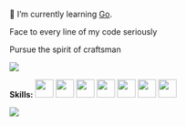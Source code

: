 <!--
**wnz27/wnz27** is a ✨ _special_ ✨ repository because its `README.md` (this file) appears on your GitHub profile.

Here are some ideas to get you started:

- 🔭 I’m currently working on ...
- 🌱 I’m currently learning ...
- 👯 I’m looking to collaborate on ...
- 🤔 I’m looking for help with ...
- 💬 Ask me about ...
- 📫 How to reach me: ...
- 😄 Pronouns: ...
- ⚡ Fun fact: ...
- 👋
- theme
  - buefy 
  - vue-dark 
  - material-palenight
  - graywhite
  - vue


- [个人随笔](https://github.com/wnz27/self-article)
- [学习记录,年久失修](https://github.com/wnz27/Coding-Daily)
- [和团伙的组织](https://github.com/geeknical)

-->

🤔 I’m currently learning [Go](https://go-proverbs.github.io).

Face to every line of my code seriously

Pursue the spirit of craftsman

<img align="middle" src="https://github-readme-stats.vercel.app/api?username=wnz27&theme=graywhite&show_icons=true&hide_title=true&card_width=250&layout=compact" />

**Skills:**
<code><img height="32" src="https://cdn.jsdelivr.net/npm/simple-icons@v5/icons/python.svg"></code>
<code><img height="32" src="https://cdn.jsdelivr.net/npm/simple-icons@v5/icons/go.svg"></code>
<code><img height="32" src="https://cdn.jsdelivr.net/npm/simple-icons@v5/icons/mysql.svg"></code>
<code><img height="32" src="https://cdn.jsdelivr.net/npm/simple-icons@v5/icons/redis.svg"></code>
<code><img height="32" src="https://cdn.jsdelivr.net/npm/simple-icons@v5/icons/git.svg"></code>
<code><img height="32" src="https://cdn.jsdelivr.net/npm/simple-icons@v5/icons/linux.svg"></code>
<code><img height="32" src="https://cdn.jsdelivr.net/npm/simple-icons@v5/icons/macos.svg"></code>

<img align="middle" src="https://github-readme-stats.vercel.app/api/top-langs/?username=wnz27&theme=graywhite&show_icons=true&hide_title=true$count_private=true&layout=compact&hide=javascript,html,css&card_width=300&line_height=180" />



